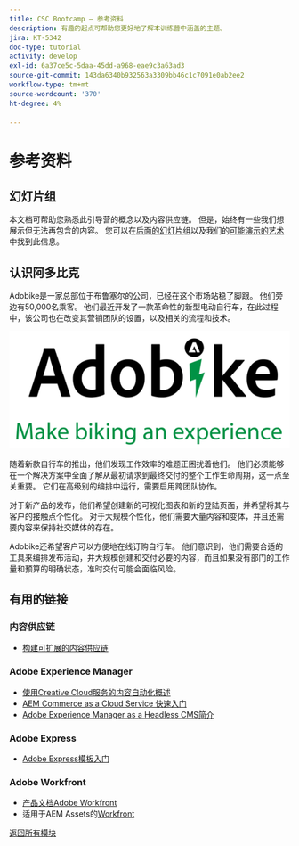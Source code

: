 ```yaml
---
title: CSC Bootcamp — 参考资料
description: 有趣的起点可帮助您更好地了解本训练营中涵盖的主题。
jira: KT-5342
doc-type: tutorial
activity: develop
exl-id: 6a37ce5c-5daa-45dd-a968-eae9c3a63ad3
source-git-commit: 143da6340b932563a3309bb46c1c7091e0ab2ee2
workflow-type: tm+mt
source-wordcount: '370'
ht-degree: 4%

---
```


# 参考资料

## 幻灯片组

本文档可帮助您熟悉此引导营的概念以及内容供应链。 但是，始终有一些我们想展示但无法再包含的内容。 您可以在[后面的幻灯片组](https://adobe.sharepoint.com/:p:/r/sites/SWEnterpriseMarketingTeam/Shared%20Documents/Bootcamps/Content%20Supply%20Chain%20Bootcamp/Experience%20Makers%20Content%20Supply%20Chain%20Slide%20Deck.pptx?d=w1a3787d39c3a43ab941cfd0069f8383a&csf=1&web=1&e=57aFUU)以及我们的[可能演示的艺术](https://xd.adobe.com/view/45ea642f-69fb-4bbe-bba6-6915a3709a6d-10b9/?fullscreen)中找到此信息。

## 认识阿多比克

Adobike是一家总部位于布鲁塞尔的公司，已经在这个市场站稳了脚跟。 他们旁边有50,000名乘客。 他们最近开发了一款革命性的新型电动自行车，在此过程中，该公司也在改变其营销团队的设置，以及相关的流程和技术。

![Adobike](./images/adobike-logo.png)

随着新款自行车的推出，他们发现工作效率的难题正困扰着他们。 他们必须能够在一个解决方案中全面了解从最初请求到最终交付的整个工作生命周期，这一点至关重要。 它们在高级别的编排中运行，需要启用跨团队协作。

对于新产品的发布，他们希望创建新的可视化图表和新的登陆页面，并希望将其与客户的接触点个性化。 对于大规模个性化，他们需要大量内容和变体，并且还需要内容来保持社交媒体的存在。

Adobike还希望客户可以方便地在线订购自行车。 他们意识到，他们需要合适的工具来编排发布活动，并大规模创建和交付必要的内容，而且如果没有部门的工作量和预算的明确状态，准时交付可能会面临风险。


## 有用的链接

### 内容供应链

- [构建可扩展的内容供应链](https://business.adobe.com/resources/webinars/building-a-content-supply-chain-that-scales.html)

### Adobe Experience Manager

- [使用Creative Cloud服务的内容自动化概述](https://experienceleague.adobe.com/docs/experience-manager-learn/assets/content-automation/overview.html?lang=zh-Hans)
- [AEM Commerce as a Cloud Service 快速入门](https://experienceleague.adobe.com/docs/experience-manager-cloud-service/content/content-and-commerce/storefront/getting-started.html?lang=zh-Hans)
- [Adobe Experience Manager as a Headless CMS简介](https://experienceleague.adobe.com/docs/experience-manager-cloud-service/content/headless/introduction.html?lang=zh-Hans)

### Adobe Express

- [Adobe Express模板入门](https://helpx.adobe.com/cn/express/using/work-with-templates.html)

### Adobe Workfront

- [产品文档Adobe Workfront](https://experienceleague.adobe.com/docs/workfront/using/home.html?lang=zh-Hans)
- 适用于AEM Assets的[Workfront](https://exchange.adobe.com/apps/ec/101385/workfront-for-aem-assets)


[返回所有模块](./overview.md)
